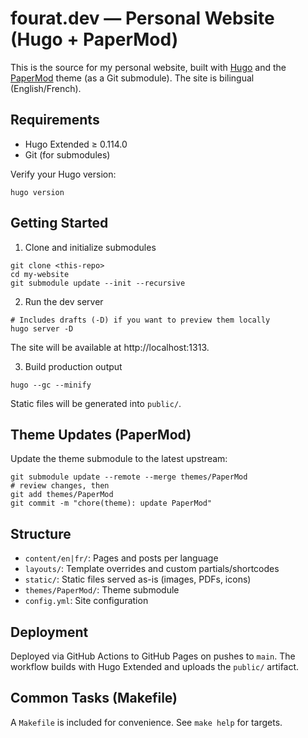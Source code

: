 # fourat.dev — Personal Website (Hugo + PaperMod)

This is the source for my personal website, built with [Hugo](https://gohugo.io/) and the [PaperMod](https://github.com/adityatelange/hugo-PaperMod) theme (as a Git submodule). The site is bilingual (English/French).

## Requirements
- Hugo Extended ≥ 0.114.0
- Git (for submodules)

Verify your Hugo version:

```
hugo version
```

## Getting Started

1) Clone and initialize submodules
```
git clone <this-repo>
cd my-website
git submodule update --init --recursive
```

2) Run the dev server
```
# Includes drafts (-D) if you want to preview them locally
hugo server -D
```
The site will be available at http://localhost:1313.

3) Build production output
```
hugo --gc --minify
```
Static files will be generated into `public/`.

## Theme Updates (PaperMod)
Update the theme submodule to the latest upstream:
```
git submodule update --remote --merge themes/PaperMod
# review changes, then
git add themes/PaperMod
git commit -m "chore(theme): update PaperMod"
```

## Structure
- `content/en|fr/`: Pages and posts per language
- `layouts/`: Template overrides and custom partials/shortcodes
- `static/`: Static files served as-is (images, PDFs, icons)
- `themes/PaperMod/`: Theme submodule
- `config.yml`: Site configuration

## Deployment
Deployed via GitHub Actions to GitHub Pages on pushes to `main`.
The workflow builds with Hugo Extended and uploads the `public/` artifact.

## Common Tasks (Makefile)
A `Makefile` is included for convenience. See `make help` for targets.

